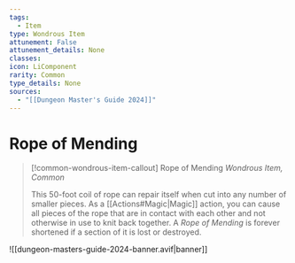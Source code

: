 ```yaml
---
tags:
  - Item
type: Wondrous Item
attunement: False
attunement_details: None
classes:
icon: LiComponent
rarity: Common
type_details: None
sources: 
  - "[[Dungeon Master's Guide 2024]]"
---
```

# Rope of Mending
>[!common-wondrous-item-callout] Rope of Mending
>_Wondrous Item, Common_
>
>This 50-foot coil of rope can repair itself when cut into any number of smaller pieces. As a [[Actions#Magic\|Magic]] action, you can cause all pieces of the rope that are in contact with each other and not otherwise in use to knit back together. A _Rope of Mending_ is forever shortened if a section of it is lost or destroyed.
>


![[dungeon-masters-guide-2024-banner.avif|banner]]